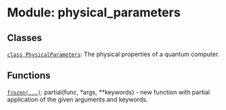 # Module: physical_parameters






## Classes

[`class PhysicalParameters`](../../qualtran/surface_code/PhysicalParameters.md): The physical properties of a quantum computer.

## Functions

[`frozen(...)`](../../qualtran/drawing/musical_score/frozen.md): partial(func, *args, **keywords) - new function with partial application of the given arguments and keywords.

